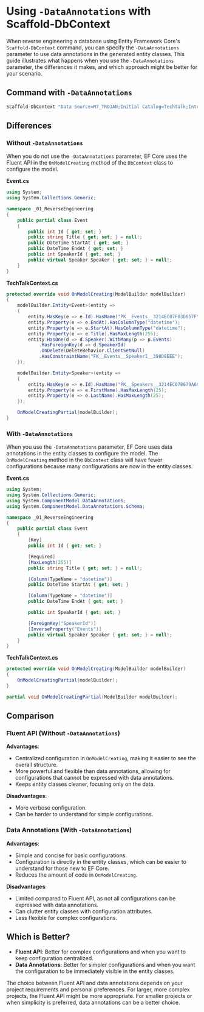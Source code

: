 ﻿# Using `-DataAnnotations` with Scaffold-DbContext

When reverse engineering a database using Entity Framework Core's `Scaffold-DbContext` command, you can specify the `-DataAnnotations` parameter to use data annotations in the generated entity classes. This guide illustrates what happens when you use the `-DataAnnotations` parameter, the differences it makes, and which approach might be better for your scenario.

## Command with `-DataAnnotations`

```powershell
Scaffold-DbContext "Data Source=M7_TROJAN;Initial Catalog=TechTalk;Integrated Security=SSPI;TrustServerCertificate=True" Microsoft.EntityFrameworkCore.SqlServer -DataAnnotations
```

## Differences

### Without `-DataAnnotations`
When you do not use the `-DataAnnotations` parameter, EF Core uses the Fluent API in the `OnModelCreating` method of the `DbContext` class to configure the model. 

**Event.cs**
```csharp
using System;
using System.Collections.Generic;

namespace _01_ReverseEngineering
{
    public partial class Event
    {
        public int Id { get; set; }
        public string Title { get; set; } = null!;
        public DateTime StartAt { get; set; }
        public DateTime EndAt { get; set; }
        public int SpeakerId { get; set; }
        public virtual Speaker Speaker { get; set; } = null!;
    }
}
```

**TechTalkContext.cs**
```csharp
protected override void OnModelCreating(ModelBuilder modelBuilder)
{
    modelBuilder.Entity<Event>(entity =>
    {
        entity.HasKey(e => e.Id).HasName("PK__Events__3214EC07F03D657F");
        entity.Property(e => e.EndAt).HasColumnType("datetime");
        entity.Property(e => e.StartAt).HasColumnType("datetime");
        entity.Property(e => e.Title).HasMaxLength(255);
        entity.HasOne(d => d.Speaker).WithMany(p => p.Events)
            .HasForeignKey(d => d.SpeakerId)
            .OnDelete(DeleteBehavior.ClientSetNull)
            .HasConstraintName("FK__Events__SpeakerI__398D8EEE");
    });

    modelBuilder.Entity<Speaker>(entity =>
    {
        entity.HasKey(e => e.Id).HasName("PK__Speakers__3214EC078679A6C4");
        entity.Property(e => e.FirstName).HasMaxLength(25);
        entity.Property(e => e.LastName).HasMaxLength(25);
    });

    OnModelCreatingPartial(modelBuilder);
}
```

### With `-DataAnnotations`
When you use the `-DataAnnotations` parameter, EF Core uses data annotations in the entity classes to configure the model. The `OnModelCreating` method in the `DbContext` class will have fewer configurations because many configurations are now in the entity classes.

**Event.cs**
```csharp
using System;
using System.Collections.Generic;
using System.ComponentModel.DataAnnotations;
using System.ComponentModel.DataAnnotations.Schema;

namespace _01_ReverseEngineering
{
    public partial class Event
    {
        [Key]
        public int Id { get; set; }

        [Required]
        [MaxLength(255)]
        public string Title { get; set; } = null!;

        [Column(TypeName = "datetime")]
        public DateTime StartAt { get; set; }

        [Column(TypeName = "datetime")]
        public DateTime EndAt { get; set; }

        public int SpeakerId { get; set; }

        [ForeignKey("SpeakerId")]
        [InverseProperty("Events")]
        public virtual Speaker Speaker { get; set; } = null!;
    }
}
```

**TechTalkContext.cs**
```csharp
protected override void OnModelCreating(ModelBuilder modelBuilder)
{
    OnModelCreatingPartial(modelBuilder);
}

partial void OnModelCreatingPartial(ModelBuilder modelBuilder);
```

## Comparison

### Fluent API (Without `-DataAnnotations`)

**Advantages**:
- Centralized configuration in `OnModelCreating`, making it easier to see the overall structure.
- More powerful and flexible than data annotations, allowing for configurations that cannot be expressed with data annotations.
- Keeps entity classes cleaner, focusing only on the data.

**Disadvantages**:
- More verbose configuration.
- Can be harder to understand for simple configurations.

### Data Annotations (With `-DataAnnotations`)

**Advantages**:
- Simple and concise for basic configurations.
- Configuration is directly in the entity classes, which can be easier to understand for those new to EF Core.
- Reduces the amount of code in `OnModelCreating`.

**Disadvantages**:
- Limited compared to Fluent API, as not all configurations can be expressed with data annotations.
- Can clutter entity classes with configuration attributes.
- Less flexible for complex configurations.

## Which is Better?

- **Fluent API**: Better for complex configurations and when you want to keep configuration centralized.
- **Data Annotations**: Better for simpler configurations and when you want the configuration to be immediately visible in the entity classes.

The choice between Fluent API and data annotations depends on your project requirements and personal preferences. For larger, more complex projects, the Fluent API might be more appropriate. For smaller projects or when simplicity is preferred, data annotations can be a better choice.